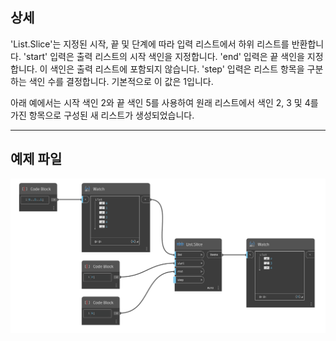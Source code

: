 ## 상세
'List.Slice'는 지정된 시작, 끝 및 단계에 따라 입력 리스트에서 하위 리스트를 반환합니다. 'start' 입력은 출력 리스트의 시작 색인을 지정합니다. 'end' 입력은 끝 색인을 지정합니다. 이 색인은 출력 리스트에 포함되지 않습니다. 'step' 입력은 리스트 항목을 구분하는 색인 수를 결정합니다. 기본적으로 이 값은 1입니다.

아래 예에서는 시작 색인 2와 끝 색인 5를 사용하여 원래 리스트에서 색인 2, 3 및 4를 가진 항목으로 구성된 새 리스트가 생성되었습니다.
___
## 예제 파일

![List.Slice](./DSCore.List.Slice_img.jpg)

